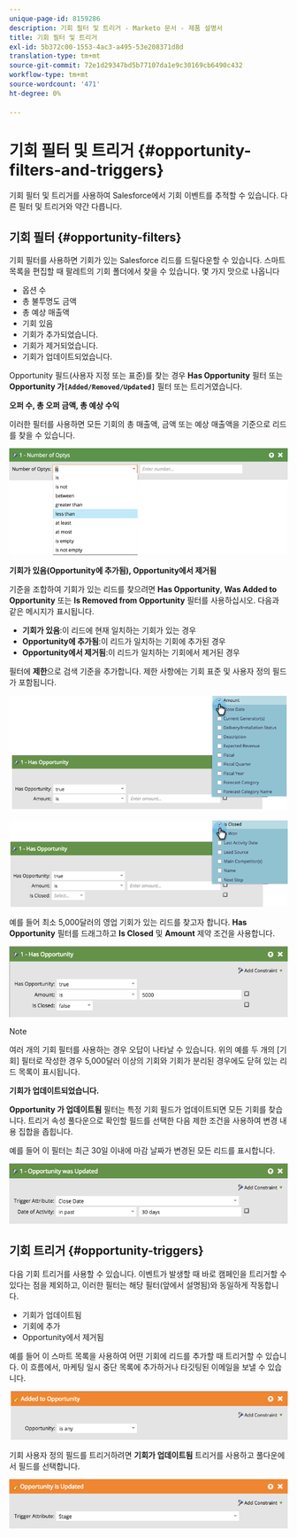 ```yaml
---
unique-page-id: 8159286
description: 기회 필터 및 트리거 - Marketo 문서 - 제품 설명서
title: 기회 필터 및 트리거
exl-id: 5b372c00-1553-4ac3-a495-53e208371d8d
translation-type: tm+mt
source-git-commit: 72e1d29347bd5b77107da1e9c30169cb6490c432
workflow-type: tm+mt
source-wordcount: '471'
ht-degree: 0%

---
```


# 기회 필터 및 트리거 {#opportunity-filters-and-triggers}

기회 필터 및 트리거를 사용하여 Salesforce에서 기회 이벤트를 추적할 수 있습니다. 다른 필터 및 트리거와 약간 다릅니다.

## 기회 필터 {#opportunity-filters}

기회 필터를 사용하면 기회가 있는 Salesforce 리드를 드릴다운할 수 있습니다. 스마트 목록을 편집할 때 팔레트의 기회 폴더에서 찾을 수 있습니다. 몇 가지 맛으로 나옵니다

* 옵션 수
* 총 불투명도 금액
* 총 예상 매출액
* 기회 있음
* 기회가 추가되었습니다.
* 기회가 제거되었습니다.
* 기회가 업데이트되었습니다.

Opportunity 필드(사용자 지정 또는 표준)를 찾는 경우 **Has Opportunity** 필터 또는 **Opportunity 가`[Added/Removed/Updated]`** 필터 또는 트리거였습니다.

**오퍼 수, 총 오퍼 금액, 총 예상 수익**

이러한 필터를 사용하면 모든 기회의 총 매출액, 금액 또는 예상 매출액을 기준으로 리드를 찾을 수 있습니다.

![](assets/image2015-6-11-12-3a29-3a34.png)

**기회가 있음(Opportunity에 추가됨), Opportunity에서 제거됨**

기준을 조합하여 기회가 있는 리드를 찾으려면 **Has Opportunity**, **Was Added to Opportunity** 또는 **Is Removed from Opportunity** 필터를 사용하십시오. 다음과 같은 메시지가 표시됩니다.

* **기회가 있음**:이 리드에 현재 일치하는 기회가 있는 경우
* **Opportunity에 추가됨**:이 리드가 일치하는 기회에 추가된 경우
* **Opportunity에서 제거됨**:이 리드가 일치하는 기회에서 제거된 경우

필터에 **제한**&#x200B;으로 검색 기준을 추가합니다. 제한 사항에는 기회 표준 및 사용자 정의 필드가 포함됩니다.

![](assets/image2015-6-11-12-3a31-3a0.png)

![](assets/image2015-6-11-12-3a31-3a46.png)

예를 들어 최소 5,000달러의 영업 기회가 있는 리드를 찾고자 합니다. **Has Opportunity** 필터를 드래그하고 **Is Closed** 및 **Amount** 제약 조건을 사용합니다.

![](assets/image2015-6-11-12-3a32-3a0.png)

>[!NOTE]
>
>여러 개의 기회 필터를 사용하는 경우 오답이 나타날 수 있습니다. 위의 예를 두 개의 [기회] 필터로 작성한 경우 5,000달러 이상의 기회와 기회가 분리된 경우에도 닫혀 있는 리드 목록이 표시됩니다.

**기회가 업데이트되었습니다.**

**Opportunity 가 업데이트됨** 필터는 특정 기회 필드가 업데이트되면 모든 기회를 찾습니다. 트리거 속성 풀다운으로 확인할 필드를 선택한 다음 제한 조건을 사용하여 변경 내용 집합을 좁힙니다.

예를 들어 이 필터는 최근 30일 이내에 마감 날짜가 변경된 모든 리드를 표시합니다.

![](assets/image2015-6-11-12-3a33-3a7.png)

## 기회 트리거 {#opportunity-triggers}

다음 기회 트리거를 사용할 수 있습니다. 이벤트가 발생할 때 바로 캠페인을 트리거할 수 있다는 점을 제외하고, 이러한 필터는 해당 필터(앞에서 설명됨)와 동일하게 작동합니다.

* 기회가 업데이트됨
* 기회에 추가
* Opportunity에서 제거됨

예를 들어 이 스마트 목록을 사용하여 어떤 기회에 리드를 추가할 때 트리거할 수 있습니다. 이 흐름에서, 마케팅 일시 중단 목록에 추가하거나 타깃팅된 이메일을 보낼 수 있습니다.

![](assets/image2015-6-11-12-3a33-3a48.png)

기회 사용자 정의 필드를 트리거하려면 **기회가 업데이트됨** 트리거를 사용하고 풀다운에서 필드를 선택합니다.

![](assets/image2015-6-11-12-3a33-3a34.png)
